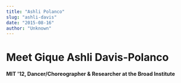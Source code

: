 ```yaml
---
title: "Ashli Polanco"
slug: "ashli-davis"
date: "2015-08-16"
author: "Unknown"
---
```


# Meet Gique **Ashli Davis-Polanco**

**MIT '12, Dancer/Choreographer & Researcher at the Broad Institute**